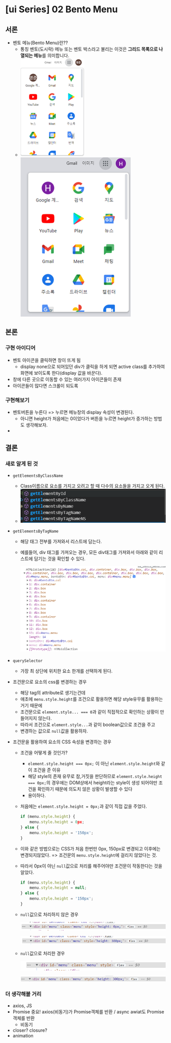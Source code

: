 # [ui Series] 02 Bento Menu

## 서론

- 벤토 메뉴(Bento Menu)란??
  - 통칭 벤토(도시락) 메뉴 또는 벤토 박스라고 불리는 이것은 **그리드 목록으로 나열되는 메뉴**를 의미합니다.
  - <img src="02_bento_menu.assets/image-20210906215709264.png" alt="image-20210906215709264" style="zoom:50%;" />![image-20210911205014452](02_bento_menu.assets/image-20210911205014452.png)

## 본론

### 구현 아이디어

- 벤토 아이콘을 클릭하면 창이 뜨게 됨
  - display none으로 되어있던 div가 클릭을 하게 되면 active class를 추가하여 화면에 보이도록 한다(display 값을 바꾼다).
- 창에 다른 곳으로 이동할 수 있는 여러가지 아이콘들이 존재
- 아이콘들이 많다면 스크롤이 되도록

### 구현해보기

- 벤토버튼을 누른다 => 누르면 메뉴창의 display 속성이 변경된다.
  - 아니면 height가 처음에는 0이었다가 버튼을 누르면 height가 증가하는 방법도 생각해보자.
- 

## 결론

### 새로 알게 된 것

- `getElementsByClassName`

  - Class이름으로 요소를 가지고 오려고 할 때 다수의 요소들을 가지고 오게 된다.
  - ![image-20210906230945965](02_bento_menu.assets/image-20210906230945965.png)

- `getElementsByTagName`

  - 해당 태그 전부를 가져와서 리스트에 담는다.

  - 예를들어, div 태그를 가져오는 경우, 모든 div태그를 가져와서 아래와 같이 리스트에 담기는 것을 확인할 수 있다.

    <img src="02_bento_menu.assets/image-20210906231249596.png" alt="image-20210906231249596" style="zoom:80%;" />

- `querySelector`

  - 가장 최 상단에 위치한 요소 한개를 선택하게 된다.

- 조건문으로 요소의 css를 변경하는 경우

  - 해당 tag의 attribute로 생기는건데
  - 애초에 `menu.style.height`를 조건으로 활용하면 해당 style유무를 활용하는 거기 때문에
  - 조건문으로 `element.style... === 0`과 같이 직접적으로 확인하는 상황이 만들어지지 않는다.
  - 따라서 조건으로 `element.style...`과 같이 boolean값으로 조건을 주고
  - 변경하는 값으로 `null`값을 활용하자.

- 조건문을 활용하여 요소의 CSS 속성을 변경하는 경우

  - 조건을 어떻게 줄 것인가?

    - `element.style.height === 0px;` 이 아닌 `element.style.height`와 같이 조건을 준 이유
    - 해당 style의 존재 유무로 참,거짓을 판단하므로 `element.style.height === 0px;`의 경우에는 DOM상에서 height라는 style이 생성 되어야만 조건을 확인하기 때문에 의도치 않은 상황이 발생할 수 있다
    - 용이하다. 

  - 처음에는 `element.style.height = 0px;`과 같이 직접 값을 주었다.

    ```js
    if (menu.style.height) {
        menu.style.height = 0px;
    } else {
        menu.style.height = '150px';
    }
    ```

  - 이와 같은 방법으로는 CSS가 처음 한번만 0px, 150px로 변경되고 이후에는 변경되지않았다. => 조건문의 `menu.style.height`에 걸리지 않았다는 것.

  - 따라서 0px이 아닌 `null`값으로 처리를 해주어야만 조건문이 작동한다는 것을 알았다.

    ```js
    if (menu.style.height) {
        menu.style.height = null;
    } else {
        menu.style.height = '150px';
    }
    ```

  - `null`값으로 처리하지 않은 경우

    ![image-20210907004306626](02_bento_menu.assets/image-20210907004306626.png)

    ![image-20210907004253248](02_bento_menu.assets/image-20210907004253248.png)

  - `null`값으로 처리한 경우

    ![image-20210907003950739](02_bento_menu.assets/image-20210907003950739.png)

    ![image-20210907004017228](02_bento_menu.assets/image-20210907004017228.png)

### 더 생각해볼 거리

- axios, JS
- Promise 중요! axios(비동기)가 Promise객체를 반환  / async awiat도 Promise객체를 반환
  - 비동기
- closer? closure?
- animation
